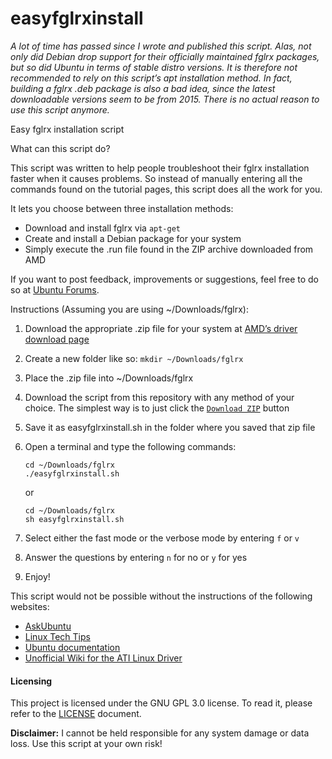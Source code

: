 easyfglrxinstall
================

*A lot of time has passed since I wrote and published this script. Alas, not
only did Debian drop support for their officially maintained fglrx packages, but
so did Ubuntu in terms of stable distro versions. It is therefore not
recommended to rely on this script’s apt installation method. In fact, building
a fglrx .deb package is also a bad idea, since the latest downloadable versions
seem to be from 2015. There is no actual reason to use this script anymore.*

Easy fglrx installation script

What can this script do?

This script was written to help people troubleshoot their fglrx installation
faster when it causes problems. So instead of manually entering all the commands
found on the tutorial pages, this script does all the work for you.

It lets you choose between three installation methods:
- Download and install fglrx via `apt-get`
- Create and install a Debian package for your system
- Simply execute the .run file found in the ZIP archive downloaded from AMD

If you want to post feedback, improvements or suggestions, feel free to do so at
[Ubuntu Forums](https://ubuntuforums.org/showthread.php?t=2174060).

Instructions (Assuming you are using ~/Downloads/fglrx):

1. Download the appropriate .zip file for your system at
   [AMD’s driver download page](https://support.amd.com/en-us/download)
2. Create a new folder like so: `mkdir ~/Downloads/fglrx`
3. Place the .zip file into ~/Downloads/fglrx
4. Download the script from this repository with any method of your choice. The
   simplest way is to just click the
   [`Download ZIP`](/archive/master.zip) button
5. Save it as easyfglrxinstall.sh in the folder where you saved that zip file
6. Open a terminal and type the following commands:

   ```shell
   cd ~/Downloads/fglrx
   ./easyfglrxinstall.sh
   ```

   or

   ```shell
   cd ~/Downloads/fglrx
   sh easyfglrxinstall.sh
   ```

7. Select either the fast mode or the verbose mode by entering `f` or `v`
8. Answer the questions by entering `n` for no or `y` for yes
9. Enjoy!

This script would not be possible without the instructions of the following
websites:
- [AskUbuntu](https://askubuntu.com)
- [Linux Tech Tips](https://www.linuxtechtips.com)
- [Ubuntu documentation](https://help.ubuntu.com)
- [Unofficial Wiki for the ATI Linux Driver](http://wiki.cchtml.com)

#### Licensing
This project is licensed under the GNU GPL 3.0 license. To read it, please
refer to the [LICENSE](LICENSE) document.

**Disclaimer:** I cannot be held responsible for any system damage or data loss.
Use this script at your own risk!
